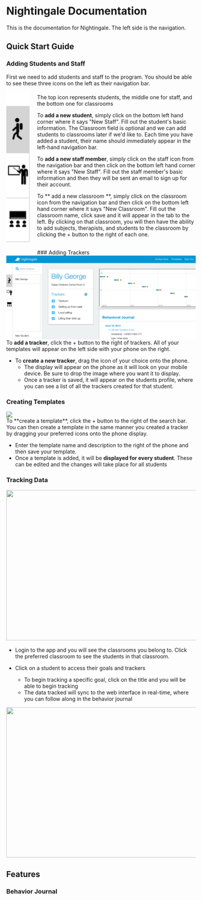Nightingale Documentation
=========================

This is the documentation for Nightingale. The left side is the navigation.

Quick Start Guide
-----------------

### Adding Students and Staff
First we need to add students and staff to the program. You should be able to see these three icons on the left as their navigation bar.

<img src='/navbar.png' height='400' style='float:left; padding-right: 20px; padding-bottom: 20px;'>

<p style="margin-top: 20px;">The top icon represents  students, the middle one for staff, and the bottom one for classrooms</p>

To **add a new student**, simply click on the bottom left hand corner where it says "New Staff". Fill out the student's basic information. The Classroom field is optional and we can add students to classrooms later if we'd like to. Each time you have added a student, their name should immediately appear in the left-hand navigation bar.

To **add a new staff member**, simply click on the staff icon from the navigation bar and then click on the bottom left hand corner where it says "New Staff". Fill out the staff member's basic information and then they will be sent an email to sign up for their account.

To ** add a new classroom **, simply click on the classroom icon from the navigation bar and then click on the bottom left hand corner where it says "New Classroom". Fill out the classroom name, click save and it will appear in the tab to the left. By clicking on that classroom, you will then have the ability to add subjects, therapists, and students to the classroom by clicking the + button to the right of each one.

<br>
### Adding Trackers
<img src='/student_profile.png' width='700' style='float:left;'>

To **add a tracker**, click the + button to the right of trackers. All of your templates will appear on the left side with your phone on the right. 

+ To **create a new tracker**, drag the icon of your choice onto the phone.
    +  The display will appear on the phone as it will look on your mobile device. Be sure to drop the image where you want it to display.
    +  Once a tracker is saved, it will appear on the students profile, where you can see a list of all the trackers created for that student.


### Creating Templates
<img src="http://i.imgur.com/aynEweh.png" width='700' style='float:left;'>
To **create a template**, click the + button to the right of the search bar. You can then create a template in the same manner you created a tracker by dragging your preferred icons onto the phone display.

+ Enter the template name and description to the right of the phone and then save your template.
+ Once a template is added, it will be **displayed for every student**. These can be edited and the changes will take place for all students

### Tracking Data
<img src="http://i.imgur.com/e1gTFIU.png" width='700' height='400'>

+ Login to the app and you will see the classrooms you belong to. Click the preferred classroom to see the students in that classroom. 

+ Click on a student to access their goals and trackers
    + To begin tracking a specific goal, click on the title and you will be able to begin tracking
    + The data tracked will sync to the web interface in real-time, where you can follow along in the behavior journal

<img src="http://i.imgur.com/JgT4Yhl.png" width='700' height='400'>


Features
-----------------

### Behavior Journal

